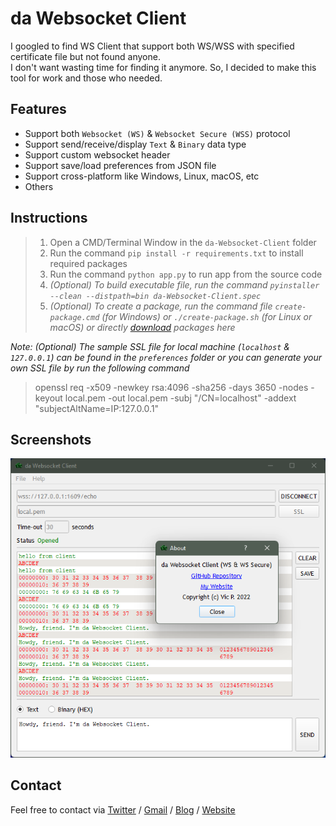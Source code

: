 # da Websocket Client

I googled to find WS Client that support both WS/WSS with specified certificate file but not found anyone.<br>I don't want wasting time for finding it anymore. So, I decided to make this tool for work and those who needed.

## Features

* Support both `Websocket (WS)` & `Websocket Secure (WSS)` protocol
* Support send/receive/display `Text` & `Binary` data type
* Support custom websocket header
* Support save/load preferences from JSON file
* Support cross-platform like Windows, Linux, macOS, etc
* Others

## Instructions

> 1. Open a CMD/Terminal Window in the `da-Websocket-Client` folder
> 2. Run the command `pip install -r requirements.txt` to install required packages
> 3. Run the command `python app.py` to run app from the source code
> 4. *(Optional) To build executable file, run the command `pyinstaller --clean --distpath=bin da-Websocket-Client.spec`*
> 3. *(Optional) To create a package, run the command file `create-package.cmd` (for Windows) or `./create-package.sh` (for Linux or macOS) or directly [download](https://github.com/vic4key/da-Websocket-Client/releases) packages here*

*Note: (Optional) The sample SSL file for local machine (`localhost` & `127.0.0.1`) can be found in the `preferences` folder or you can generate your own SSL file  by run the following command*
> openssl req -x509 -newkey rsa:4096 -sha256 -days 3650 -nodes -keyout local.pem -out local.pem -subj "/CN=localhost" -addext "subjectAltName=IP:127.0.0.1"

## Screenshots

![](screenshots/app.png)

## Contact

Feel free to contact via [Twitter](https://twitter.com/vic4key) / [Gmail](mailto:vic4key@gmail.com) / [Blog](https://blog.vic.onl/) / [Website](https://vic.onl/)